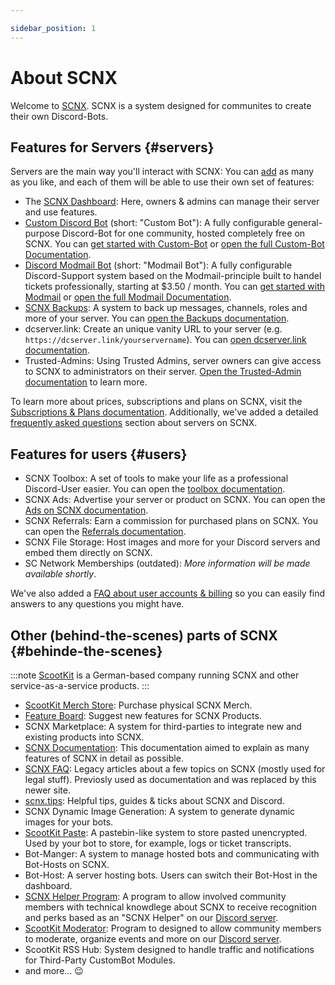 ```yaml
---

sidebar_position: 1
---
```


# About SCNX

Welcome to [SCNX](https://scnx.xyz). SCNX is a system designed for communites to create their own Discord-Bots.

## Features for Servers {#servers}

Servers are the main way you'll interact with SCNX: You can [add](./../setup) as many as you like, and each of them will
be able to use their own set of features:

* The [SCNX Dashboard](https://scnx.app): Here, owners & admins can manage their server and use features.
* [Custom Discord Bot](https://scnx.xyz/bot) (short: "Custom Bot"): A fully configurable general-purpose Discord-Bot for
  one community, hosted completely free on SCNX. You can [get started with Custom-Bot](./../custom-bot)
  or [open the full Custom-Bot Documentation](./../custom-bot/intro).
* [Discord Modmail Bot](https://modmail.net) (short: "Modmail Bot"): A fully configurable Discord-Support system based
  on the Modmail-principle built to handel tickets professionally, starting at $3.50 / month. You
  can [get started with Modmail](./../modmail) or [open the full Modmail Documentation](./../modmail/intro).
* [SCNX Backups](https://scnx.xyz/backups): A system to back up messages, channels, roles and more of your server. You
  can [open the Backups documentation](./guilds/backups).
* dcserver.link: Create an unique vanity URL to your server (e.g. `https://dcserver.link/yourservername`). You
  can [open dcserver.link documentation](./guilds/dcserver-link).
* Trusted-Admins: Using Trusted Admins, server owners can give access to SCNX to administrators on their
  server. [Open the Trusted-Admin documentation](./guilds/trusted-admins) to learn more.

To learn more about prices, subscriptions and plans on SCNX, visit
the [Subscriptions & Plans documentation](./guilds/plans). Additionally, we've added a
detailed [frequently asked questions](./guilds/faq) section about servers on SCNX.

## Features for users {#users}

* SCNX Toolbox: A set of tools to make your life as a professional Discord-User easier. You can open
  the [toolbox documentation](./account-and-billing/toolbox).
* SCNX Ads: Advertise your server or product on SCNX. You can open
  the [Ads on SCNX documentation](./account-and-billing/ads).
* SCNX Referrals: Earn a commission for purchased plans on SCNX. You can open
  the [Referrals documentation](./account-and-billing/referrals).
* SCNX File Storage: Host images and more for your Discord servers and embed them directly on SCNX.
* SC Network Memberships (outdated): *More information will be made available shortly*.

We've also added a [FAQ about user accounts & billing](./account-and-billing/faq) so you can easily find answers to any
questions you might have.

## Other (behind-the-scenes) parts of SCNX {#behinde-the-scenes}

:::note
[ScootKit](https://scootkit.net) is a German-based company running SCNX and other service-as-a-service products.
:::

* [ScootKit Merch Store](https://scnx.app/user/merch): Purchase physical SCNX Merch.
* [Feature Board](https://features.sc-network.net): Suggest new features for SCNX Products.
* SCNX Marketplace: A system for third-parties to integrate new and existing products into SCNX.
* [SCNX Documentation](/): This documentation aimed to explain as many features of SCNX in detail as possible.
* [SCNX FAQ](https://faq.scnx.app): Legacy articles about a few topics on SCNX (mostly used for legal stuff). Previosly
  used as documentation and was replaced by this newer site.
* [scnx.tips](https://scnx.tips): Helpful tips, guides & ticks about SCNX and Discord.
* SCNX Dynamic Image Generation: A system to generate dynamic images for your bots.
* [ScootKit Paste](https://paste.scootkit.net): A pastebin-like system to store pasted unencrypted. Used by your bot to
  store, for example, logs or ticket transcripts.
* Bot-Manger: A system to manage hosted bots and communicating with Bot-Hosts on SCNX.
* Bot-Host: A server hosting bots. Users can switch their Bot-Host in the dashboard.
* [SCNX Helper Program](https://scnx.app/user/helper-application): A program to allow involved community members with
  technical knowdlege about SCNX to
  receive recognition and perks based as an "SCNX Helper" on our [Discord server](https://scootk.it/dc).
* [ScootKit Moderator](https://scnx.app/user/moderator-application): Program to designed to allow community members to
  moderate, organize events and more on our [Discord server](https://scootk.it/dc).
* ScootKit RSS Hub: System designed to handle traffic and notifications for Third-Party CustomBot Modules.
* and more… :wink: